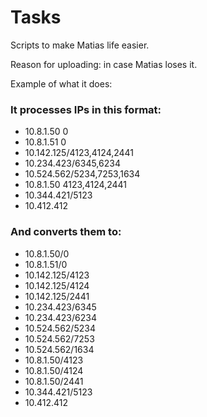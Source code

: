 # Tasks
Scripts to make Matias life easier.

Reason for uploading: in case Matias loses it.

Example of what it does:

### It processes IPs in this format:
- 10.8.1.50	0
- 10.8.1.51	0
- 10.142.125/4123,4124,2441
- 10.234.423/6345,6234
- 10.524.562/5234,7253,1634
- 10.8.1.50	4123,4124,2441
- 10.344.421/5123
- 10.412.412

### And converts them to:
- 10.8.1.50/0
- 10.8.1.51/0
- 10.142.125/4123
- 10.142.125/4124
- 10.142.125/2441
- 10.234.423/6345
- 10.234.423/6234
- 10.524.562/5234
- 10.524.562/7253
- 10.524.562/1634
- 10.8.1.50/4123
- 10.8.1.50/4124
- 10.8.1.50/2441
- 10.344.421/5123
- 10.412.412
